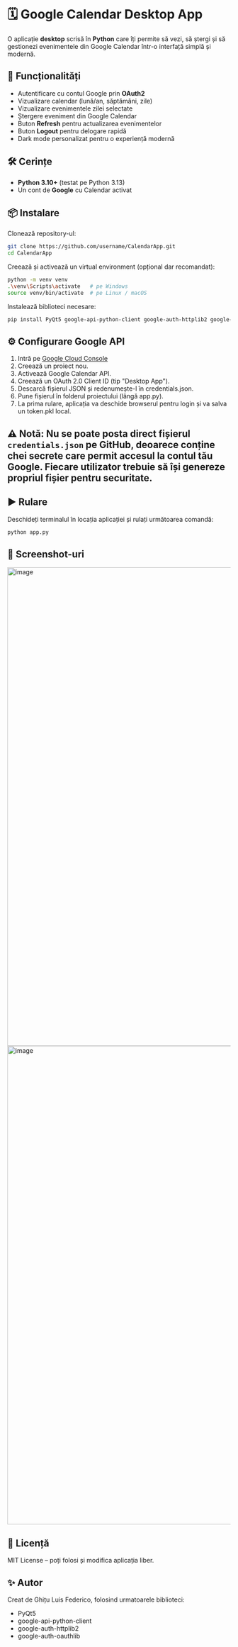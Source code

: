 # 🗓️ Google Calendar Desktop App

O aplicație **desktop** scrisă în **Python** care îți permite să vezi, să ștergi și să gestionezi evenimentele din Google Calendar într-o interfață simplă și modernă.  



## 🚀 Funcționalități
- Autentificare cu contul Google prin **OAuth2**
- Vizualizare calendar (lună/an, săptămâni, zile)
- Vizualizare evenimentele zilei selectate
- Ștergere eveniment din Google Calendar
- Buton **Refresh** pentru actualizarea evenimentelor
- Buton **Logout** pentru delogare rapidă
- Dark mode personalizat pentru o experiență modernă



## 🛠️ Cerințe
- **Python 3.10+** (testat pe Python 3.13)
- Un cont de **Google** cu Calendar activat



## 📦 Instalare

Clonează repository-ul:

```bash
git clone https://github.com/username/CalendarApp.git
cd CalendarApp
```

Creează și activează un virtual environment (opțional dar recomandat):
```bash
python -m venv venv
.\venv\Scripts\activate   # pe Windows
source venv/bin/activate  # pe Linux / macOS
```

Instalează biblioteci necesare:
```bash
pip install PyQt5 google-api-python-client google-auth-httplib2 google-auth-oauthlib
```



## ⚙️ Configurare Google API

1. Intră pe [Google Cloud Console](https://console.cloud.google.com/)
2. Creează un proiect nou.
3. Activează Google Calendar API.
4. Creează un OAuth 2.0 Client ID (tip "Desktop App").
5. Descarcă fișierul JSON și redenumește-l în credentials.json.
6. Pune fișierul în folderul proiectului (lângă app.py).
7. La prima rulare, aplicația va deschide browserul pentru login și va salva un token.pkl local.

⚠️ **Notă:** Nu se poate posta direct fișierul `credentials.json` pe GitHub, deoarece conține **chei secrete** care permit accesul la contul tău Google. Fiecare utilizator trebuie să își genereze propriul fișier pentru securitate. 
---


## ▶️ Rulare
Deschideți terminalul în locația aplicației și rulați următoarea comandă: 
```bash
python app.py
```



## 📸 Screenshot-uri 
<img width="1920" height="1080" alt="image" src="https://github.com/user-attachments/assets/c1925de9-69fd-4c1b-94f1-3986b9bbc56c" />
<img width="1920" height="1080" alt="image" src="https://github.com/user-attachments/assets/c144c06a-1f46-4de4-9d99-4fe0292fc5ae" />



## 📜 Licență

MIT License – poți folosi și modifica aplicația liber.



## ✨ Autor

Creat de Ghițu Luis Federico, folosind urmatoarele biblioteci:
- PyQt5
- google-api-python-client
- google-auth-httplib2
- google-auth-oauthlib
